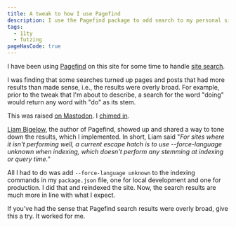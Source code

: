 ```yaml
---
title: A tweak to how I use Pagefind
description: I use the Pagefind package to add search to my personal site. It was returning way too many result for simple words. I made a small tweak to fix that.
tags:
  - 11ty
  - futzing
pageHasCode: true
---
```


I have been using [Pagefind](https://pagefind.app/) on this site for some time to handle [site search](/search/).

I was finding that some searches turned up pages and posts that had more results than made sense, i.e., the results were overly broad. For example, prior to the tweak that I'm about to describe, a search for the word "doing" would return any word with "do" as its stem.

This was raised [on Mastodon](https://dice.camp/@arestelle/113229586080600304). I [chimed in](https://indieweb.social/@bobmonsour/113230178462020918).

[Liam Bigelow](https://fosstodon.org/@bglw), the author of Pagefind, showed up and shared a way to tone down the results, which I implemented. In short, Liam said "_For sites where it isn't performing well, a current escape hatch is to use --force-language unknown when indexing, which doesn't perform any stemming at indexing or query time."_

All I had to do was add `--force-language unknown` to the indexing commands in my `package.json` file, one for local development and one for production. I did that and reindexed the site. Now, the search results are much more in line with what I expect.

If you've had the sense that Pagefind search results were overly broad, give this a try. It worked for me.
